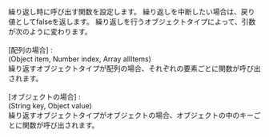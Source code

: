 繰り返し時に呼び出す関数を設定します。
繰り返しを中断したい場合は、戻り値としてfalseを返します。
繰り返しを行うオブジェクトタイプによって、引数が次のように変わります。
<br />
<br />
[配列の場合] :<br />
(Object item, Number index, Array allItems)<br />
繰り返すオブジェクトタイプが配列の場合、それぞれの要素ごとに関数が呼び出されます。
<br />
<br />
[オブジェクトの場合] :<br />
(String key, Object value)<br />
繰り返すオブジェクトタイプがオブジェクトの場合、オブジェクトの中のキーごとに関数が呼び出されます。



